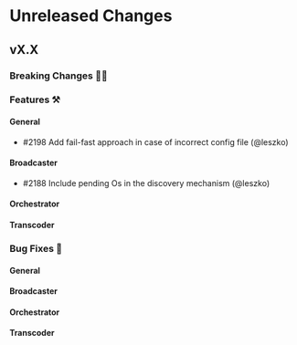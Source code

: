 # Unreleased Changes

## vX.X

### Breaking Changes 🚨🚨

### Features ⚒

#### General
- \#2198 Add fail-fast approach in case of incorrect config file (@leszko)

#### Broadcaster

- \#2188 Include pending Os in the discovery mechanism (@leszko)

#### Orchestrator

#### Transcoder

### Bug Fixes 🐞

#### General

#### Broadcaster

#### Orchestrator

#### Transcoder
